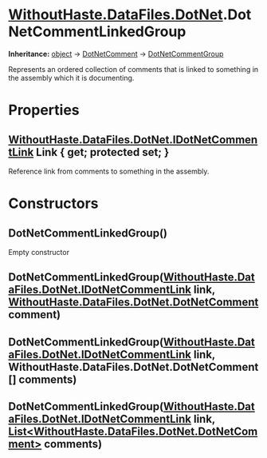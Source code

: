 # [WithoutHaste.DataFiles.DotNet](TableOfContents.WithoutHaste.DataFiles.DotNet.md).DotNetCommentLinkedGroup

**Inheritance:** [object](https://docs.microsoft.com/en-us/dotnet/api/system.object) → [DotNetComment](WithoutHaste.DataFiles.DotNet.DotNetComment.md) → [DotNetCommentGroup](WithoutHaste.DataFiles.DotNet.DotNetCommentGroup.md)  

Represents an ordered collection of comments that is linked to something in the assembly which it is documenting.  

# Properties

## [WithoutHaste.DataFiles.DotNet.IDotNetCommentLink](WithoutHaste.DataFiles.DotNet.IDotNetCommentLink.md) Link { get; protected set; }

Reference link from comments to something in the assembly.  

# Constructors

## DotNetCommentLinkedGroup()

Empty constructor  

## DotNetCommentLinkedGroup([WithoutHaste.DataFiles.DotNet.IDotNetCommentLink](WithoutHaste.DataFiles.DotNet.IDotNetCommentLink.md) link, [WithoutHaste.DataFiles.DotNet.DotNetComment](WithoutHaste.DataFiles.DotNet.DotNetComment.md) comment)

## DotNetCommentLinkedGroup([WithoutHaste.DataFiles.DotNet.IDotNetCommentLink](WithoutHaste.DataFiles.DotNet.IDotNetCommentLink.md) link, WithoutHaste.DataFiles.DotNet.DotNetComment[] comments)

## DotNetCommentLinkedGroup([WithoutHaste.DataFiles.DotNet.IDotNetCommentLink](WithoutHaste.DataFiles.DotNet.IDotNetCommentLink.md) link, [List&lt;WithoutHaste.DataFiles.DotNet.DotNetComment&gt;](https://docs.microsoft.com/en-us/dotnet/api/system.collections.generic.list-1) comments)


